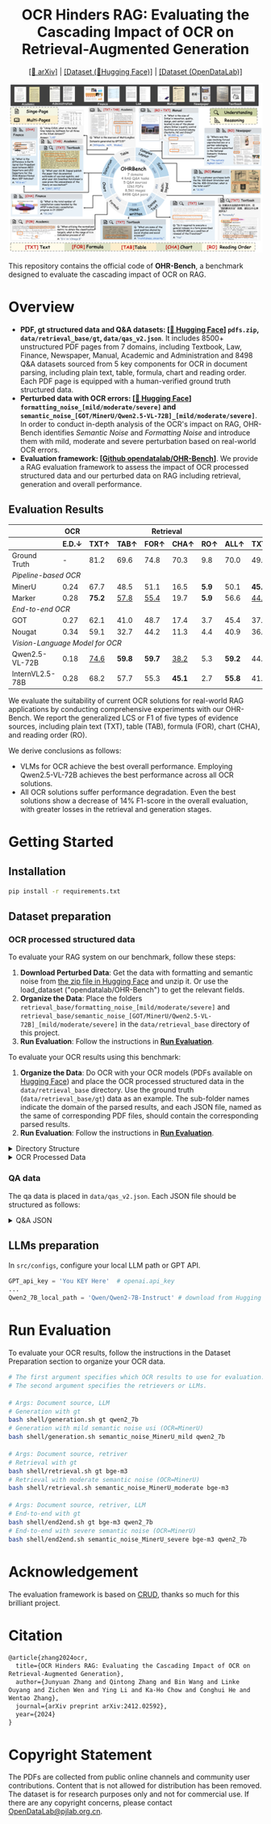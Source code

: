<h1 align="center">
    OCR Hinders RAG: Evaluating the Cascading Impact of OCR on Retrieval-Augmented Generation
</h1>

<div align="center">

[\[📜 arXiv\]](https://arxiv.org/abs/2412.02592v1) | [\[Dataset (🤗Hugging Face)\]](https://huggingface.co/datasets/opendatalab/OHR-Bench) | [\[Dataset (OpenDataLab)\]](https://opendatalab.com/OpenDataLab/OHR-Bench)

</div>

![framework](./figs/framework.png)

This repository contains the official code of **OHR-Bench**, a benchmark designed to evaluate the cascading impact of OCR on RAG.

# Overview
- **PDF, gt structured data and Q&A datasets: [[🤗 Hugging Face](https://huggingface.co/datasets/opendatalab/OHR-Bench)] `pdfs.zip`, `data/retrieval_base/gt`, `data/qas_v2.json`**. It includes 8500+ unstructured PDF pages from 7 domains, including Textbook, Law, Finance, Newspaper, Manual, Academic and Administration and 8498 Q&A datasets sourced from 5 key components for OCR in document parsing, including plain text, table, formula, chart and reading order. Each PDF page is equipped with a human-verified ground truth structured data.
- **Perturbed data with OCR errors: [[🤗 Hugging Face](https://huggingface.co/datasets/opendatalab/OHR-Bench)] `formatting_noise_[mild/moderate/severe]` and `semantic_noise_[GOT/MinerU/Qwen2.5-VL-72B]_[mild/moderate/severe]`**. In order to conduct in-depth analysis of the OCR's impact on RAG, OHR-Bench identifies *Semantic Noise* and *Formatting Noise* and introduce them with mild, moderate and severe perturbation based on real-world OCR errors.
- **Evaluation framework: [[Github opendatalab/OHR-Bench](https://github.com/opendatalab/OHR-Bench)]**. We provide a RAG evaluation framework to assess the impact of OCR processed structured data and our perturbed data on RAG including retrieval, generation and overall performance.


## Evaluation Results
<table>
    <thead>
        <tr>
            <th></th>
            <th>OCR</th>
            <th colspan="6">Retrieval</th>
            <th colspan="6">Generation</th>
            <th colspan="6">Overall</th>
        </tr>
        <tr>
            <th></th>
            <th>E.D.<span>&darr;</span></th>
            <th>TXT<span>&uarr;</span></th>
            <th>TAB<span>&uarr;</span></th>
            <th>FOR<span>&uarr;</span></th>
            <th>CHA<span>&uarr;</span></th>
            <th>RO<span>&uarr;</span></th>
            <th>ALL<span>&uarr;</span></th>
            <th>TXT<span>&uarr;</span></th>
            <th>TAB<span>&uarr;</span></th>
            <th>FOR<span>&uarr;</span></th>
            <th>CHA<span>&uarr;</span></th>
            <th>RO<span>&uarr;</span></th>
            <th>ALL<span>&uarr;</span></th>
            <th>TXT<span>&uarr;</span></th>
            <th>TAB<span>&uarr;</span></th>
            <th>FOR<span>&uarr;</span></th>
            <th>CHA<span>&uarr;</span></th>
            <th>RO<span>&uarr;</span></th>
            <th>ALL<span>&uarr;</span></th>
        </tr>
    </thead>
    <tbody>
        <tr>
            <td>Ground Truth</td>
            <td>-</td>
            <td>81.2</td>
            <td>69.6</td>
            <td>74.8</td>
            <td>70.3</td>
            <td>9.8</td>
            <td>70.0</td>
            <td>49.4</td>
            <td>46.0</td>
            <td>34.0</td>
            <td>47.0</td>
            <td>28.2</td>
            <td>43.9</td>
            <td>45.0</td>
            <td>34.6</td>
            <td>28.0</td>
            <td>32.9</td>
            <td>18.7</td>
            <td>36.1</td>
        </tr>
        <tr>
            <td colspan="20"><i>Pipeline-based OCR</i></td>
        </tr>
        <tr>
            <td>MinerU</td>
            <td>0.24</td>
            <td>67.7</td>
            <td>48.5</td>
            <td>51.1</td>
            <td>16.5</td>
            <td><b>5.9</b></td>
            <td>50.1</td>
            <td><b>45.9</b></td>
            <td>39.3</td>
            <td>28.6</td>
            <td>9.7</td>
            <td><b>29.5</b></td>
            <td><u>36.7</u></td>
            <td><b>41.4</b></td>
            <td>28.5</td>
            <td>23.0</td>
            <td>9.3</td>
            <td><b>17.8</b></td>
            <td><u>30.0</u></td>
        </tr>
        <tr>
            <td>Marker</td>
            <td>0.28</td>
            <td><b>75.2</b></td>
            <td><u>57.8</u></td>
            <td><u>55.4</u></td>
            <td>19.7</td>
            <td><b>5.9</b></td>
            <td>56.6</td>
            <td><u>44.5</u></td>
            <td>37.8</td>
            <td>27.8</td>
            <td>10.9</td>
            <td><u>26.2</u></td>
            <td>35.9</td>
            <td>40.1</td>
            <td>28.1</td>
            <td>22.3</td>
            <td>10.0</td>
            <td><u>16.2</u></td>
            <td>29.5</td>
        </tr>
        <tr>
            <td colspan="20"><i>End-to-end OCR</i></td>
        </tr>
        <tr>
            <td>GOT</td>
            <td>0.27</td>
            <td>62.1</td>
            <td>41.0</td>
            <td>48.7</td>
            <td>17.4</td>
            <td>3.7</td>
            <td>45.4</td>
            <td>37.5</td>
            <td>28.5</td>
            <td>24.1</td>
            <td>8.5</td>
            <td>7.1</td>
            <td>27.8</td>
            <td>35.3</td>
            <td>22.9</td>
            <td>20.1</td>
            <td>8.2</td>
            <td>5.3</td>
            <td>24.6</td>
        </tr>
        <tr>
            <td>Nougat</td>
            <td>0.34</td>
            <td>59.1</td>
            <td>32.7</td>
            <td>44.2</td>
            <td>11.3</td>
            <td>4.4</td>
            <td>40.9</td>
            <td>36.7</td>
            <td>22.9</td>
            <td>22.9</td>
            <td>6.4</td>
            <td>6.9</td>
            <td>25.5</td>
            <td>33.5</td>
            <td>18.4</td>
            <td>19.4</td>
            <td>5.8</td>
            <td>3.6</td>
            <td>14.5</td>
        </tr>
        <tr>
            <td colspan="20"><i>Vision-Language Model for OCR</i></td>
        </tr>
        <tr>
            <td>Qwen2.5-VL-72B</td>
            <td>0.18</td>
            <td><u>74.6</u></td>
            <td><b>59.8</b></td>
            <td><b>59.7</b></td>
            <td><u>38.2</u></td>
            <td>5.3</td>
            <td><b>59.2</b></td>
            <td>44.4</td>
            <td><b>42.1</b></td>
            <td><b>31.8</b></td>
            <td><b>27.0</b></td>
            <td>11.6</td>
            <td><b>37.5</b></td>
            <td><u>40.6</u></td>
            <td><b>31.1</b></td>
            <td><b>26.1</b></td>
            <td><u>19.0</u></td>
            <td>8.8</td>
            <td><b>31.1</b></td>
        </tr>
        <tr>
            <td>InternVL2.5-78B</td>
            <td>0.28</td>
            <td>68.2</td>
            <td>57.7</td>
            <td>55.3</td>
            <td><b>45.1</b></td>
            <td>2.7</td>
            <td><b>55.8</b></td>
            <td>41.8</td>
            <td><u>41.8</u></td>
            <td><u>29.0</u></td>
            <td><b>33.6</b></td>
            <td>3.3</td>
            <td>35.8</td>
            <td>38.2</td>
            <td><u>31.0</u></td>
            <td><u>23.3</u></td>
            <td><b>22.9</b></td>
            <td>3.1</td>
            <td>29.6</td>
        </tr>
    </tbody>
</table>

We evaluate the suitability of current OCR solutions for real-world RAG applications by conducting comprehensive experiments with our OHR-Bench. We report the generalized LCS or F1 of five types of evidence sources, including plain text (TXT), table (TAB), formula (FOR), chart (CHA), and reading order (RO).

We derive conclusions as follows:

- VLMs for OCR achieve the best overall performance. Employing Qwen2.5-VL-72B achieves the best performance across all OCR solutions.
- All OCR solutions suffer performance degradation. Even the best solutions show a decrease of 14% F1-score in the overall evaluation, with greater losses in the retrieval and generation stages.

# Getting Started
## Installation
```bash
pip install -r requirements.txt
```

## Dataset preparation
### OCR processed structured data
To evaluate your RAG system on our benchmark, follow these steps:
1. **Download Perturbed Data**: Get the data with formatting and semantic noise from [the zip file in Hugging Face](https://huggingface.co/datasets/opendatalab/OHR-Bench/blob/main/retrieval.zip) and unzip it. Or use the load_dataset ("opendatalab/OHR-Bench") to get the relevant fields.
2. **Organize the Data**: Place the folders `retrieval_base/formatting_noise_[mild/moderate/severe]` and `retrieval_base/semantic_noise_[GOT/MinerU/Qwen2.5-VL-72B]_[mild/moderate/severe]` in the `data/retrieval_base` directory of this project.
3. **Run Evaluation**: Follow the instructions in [**Run Evaluation**](#run-evaluation).

To evaluate your OCR results using this benchmark:
1. **Organize the Data**: Do OCR with your OCR models (PDFs available on [Hugging Face](https://huggingface.co/datasets/opendatalab/OHR-Bench)) and place the OCR processed structured data in the `data/retrieval_base` directory. Use the ground truth (`data/retrieval_base/gt`) data as an example. The sub-folder names indicate the domain of the parsed results, and each JSON file, named as the same of corresponding PDF files, should contain the corresponding parsed results.
2. **Run Evaluation**: Follow the instructions in [**Run Evaluation**](#run-evaluation).

<details>
<summary>Directory Structure</summary>

```bash
retrieval_base/gt/ # We provide gt and MinerU processed structured data as illustration here
├── finance # Domain
│   ├── 3M_2023Q2_10Q.json # Parsed results
│   ├── ...
├── textbook
...
```

</details>

<details>
<summary>OCR Processed Data</summary>

```json
[
    {
        "page_idx": 0, // Page index
        "text": "...", // OCR processed structured data
    },
    ...
]
```

</details>

### QA data
The qa data is placed in `data/qas_v2.json`. Each JSON file should be structured as follows:

<details>
<summary>Q&A JSON</summary>

```json
[
    {
        "doc_name": "finance/JPMORGAN_2021Q1_10Q", // Document source
        "ID": "00073cc2-c801-467c-9039-fca63c78c6a9", // Unique ID
        "questions": "What was the total amount of nonaccrual loans retained as of March 31, 2021?",
        "answers": "842",
        "doc_type": "finance", // Q&A domain.
        "answer_form": "Numeric", // Answer format.
        "evidence_source": "table", // Evidence source.
        "evidence_context": "Nonaccrual loans retained $^{(\\mathrm{a})}$ & \\$ & 842 & \\$ & 689 & $22 \\%$", // Evidence.
        "evidence_page_no": 24
    },
    ...
]
```

</details>


## LLMs preparation
In `src/configs`, configure your local LLM path or GPT API.
```python
GPT_api_key = 'You KEY Here'  # openai.api_key
...
Qwen2_7B_local_path = 'Qwen/Qwen2-7B-Instruct' # download from Hugging Face or your local path
```


# Run Evaluation
To evaluate your OCR results, follow the instructions in the Dataset Preparation section to organize your OCR data.

```bash
# The first argument specifies which OCR results to use for evaluation.
# The second argument specifies the retrievers or LLMs.

# Args: Document source, LLM
# Generation with gt
bash shell/generation.sh gt qwen2_7b
# Generation with mild semantic noise usi (OCR=MinerU)
bash shell/generation.sh semantic_noise_MinerU_mild qwen2_7b

# Args: Document source, retriver
# Retrieval with gt
bash shell/retrieval.sh gt bge-m3
# Retrieval with moderate semantic noise (OCR=MinerU)
bash shell/retrieval.sh semantic_noise_MinerU_moderate bge-m3

# Args: Document source, retriver, LLM
# End-to-end with gt
bash shell/end2end.sh gt bge-m3 qwen2_7b
# End-to-end with severe semantic noise (OCR=MinerU)
bash shell/end2end.sh semantic_noise_MinerU_severe bge-m3 qwen2_7b
```

# Acknowledgement
The evaluation framework is based on [CRUD](https://github.com/IAAR-Shanghai/CRUD_RAG), thanks so much for this brilliant project.

# Citation
```
@article{zhang2024ocr,
  title={OCR Hinders RAG: Evaluating the Cascading Impact of OCR on Retrieval-Augmented Generation},
  author={Junyuan Zhang and Qintong Zhang and Bin Wang and Linke Ouyang and Zichen Wen and Ying Li and Ka-Ho Chow and Conghui He and Wentao Zhang},
  journal={arXiv preprint arXiv:2412.02592},
  year={2024}
}
```

# Copyright Statement
The PDFs are collected from public online channels and community user contributions. Content that is not allowed for distribution has been removed. The dataset is for research purposes only and not for commercial use. If there are any copyright concerns, please contact OpenDataLab@pjlab.org.cn.
